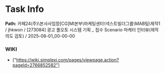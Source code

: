 # Task Info

**Path:** 카페24(주)\본사사업장\[CG]MI본부\마케팅센터\넥스트빌더그룹\MAB팀\제작1 / jhkwon / [273084] 광고 풀오토 시스템 기획 _ 접수 Scenario 마케터 인터뷰(제작의도 검토) / 2025-08-01_00-00-00

### WIKI
- ["https://wiki.simplexi.com/pages/viewpage.action?pageId=2766852582"]

